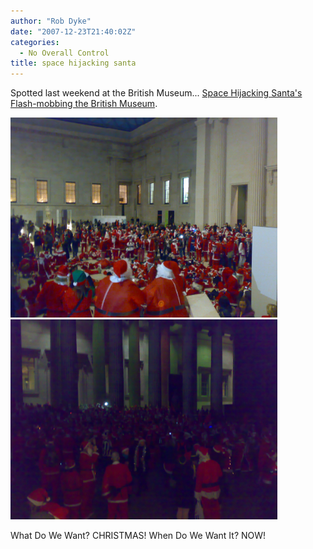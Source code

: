 ```yaml
---
author: "Rob Dyke"
date: "2007-12-23T21:40:02Z"
categories:
  - No Overall Control
title: space hijacking santa
---
```

Spotted last weekend at the British Museum... [Space Hijacking Santa's Flash-mobbing the British Museum](http://www.youtube.com/watch?v=pgv4sNmOdzM "YouTube Video").

<img height="320" id="image310" alt="Space Hijack Santa 1" src="/pubfiles/2007/12/15122007051.jpg" />

<img height="320" alt="Space Hijack Santa 3" id="image312" src="/pubfiles/2007/12/15122007053.jpg" />

What Do We Want? CHRISTMAS! When Do We Want It? NOW!
